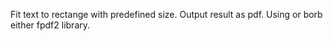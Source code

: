 Fit text to rectange with predefined size.
Output result as pdf.
Using or borb either fpdf2 library.